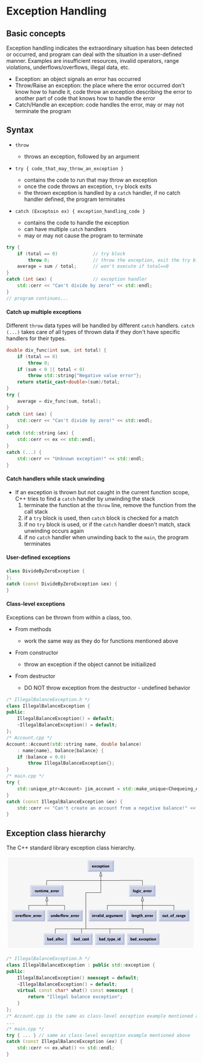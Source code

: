 # Exception Handling

## Basic concepts

Exception handling indicates the extraordinary situation has been detected or occurred, and program can deal with the situation in a user-defined manner. Examples are insufficient resources, invalid operators, range violations, underflows/overflows, illegal data, etc.

- Exception: an object signals an error has occurred
- Throw/Raise an exception: the place where the error occurred don't know how to handle it, code throw an exception describing the error to another part of code that knows how to handle the error
- Catch/Handle an exception: code handles the error, may or may not terminate the program

## Syntax

- `throw`
    * throws an exception, followed by an argument

- `try { code_that_may_throw_an_exception }`
    * contains the code to run that may throw an exception
    * once the code throws an exception, `try` block exits
    * the thrown exception is handled by a `catch` handler, if no catch handler defined, the program terminates

- `catch (Exceptoin ex) { exception_handling_code }`
    * contains the code to handle the exception
    * can have multiple `catch` handlers
    * may or may not cause the program to terminate

```c++
try {
    if (total == 0)             // try block
        throw 0;                // throw the exception, exit the try block
    average = sum / total;      // won't execute if total==0
}
catch (int &ex) {               // exception handler
    std::cerr << "Can't divide by zero!" << std::endl;
}
// program continues...
```

#### Catch up multiple exceptions

Different `throw` data types will be handled by different `catch` handlers. `catch (...)` takes care of all types of thrown data if they don't have specific handlers for their types.

```c++
double div_func(int sum, int total) {
    if (total == 0)
        throw 0;
    if (sum < 0 || total < 0)
        throw std::string{"Negative value error"};
    return static_cast<double>(sum)/total;
}
try {
    average = div_func(sum, total);
}
catch (int &ex) {
    std::cerr << "Can't divide by zero!" << std::endl;
}
catch (std::string &ex) {
    std::cerr << ex << std::endl;
}
catch (...) {
    std::cerr << "Unknown exception!" << std::endl;
}
```

#### Catch handlers while stack unwinding

- If an exception is thrown but not caught in the current function scope, C++ tries to find a `catch` handler by unwinding the stack
    1. terminate the function at the `throw` line, remove the function from the call stack
    2. if a `try` block is used, then `catch` block is checked for a match
    3. if no `try` block is used, or if the `catch` handler doesn't match, stack unwinding occurs again
    4. if no `catch` handler when unwinding back to the `main`, the program terminates

#### User-defined exceptions

```c++
class DivideByZeroException {
};
catch (const DivideByZeroException &ex) {
}
```

#### Class-level exceptions

Exceptions can be thrown from within a class, too.

- From methods
    * work the same way as they do for functions mentioned above

- From constructor
    * throw an exception if the object cannot be initiailized

- From destructor
    * DO NOT throw exception from the destructor - undefined behavior

```c++
/* IllegalBalanceException.h */
class IllegalBalanceException {
public:
    IllegalBalanceException() = default;
    ~IllegalBalanceException() = default;
};
/* Account.cpp */
Account::Account(std::string name, double balance)
    : name{name}, balance{balance} {
    if (balance < 0.0)
        throw IllegalBalanceException{};
}
/* main.cpp */
try {
    std::unique_ptr<Account> jim_account = std::make_unique<Chequeing_Account>("Jim", -10.0);
}
catch (const IllegalBalanceException &ex) {
    std::cerr << "Can't create an account from a negative balance!" << std::endl;
}
```

## Exception class hierarchy

The C++ standard library exception class hierarchy.

![Exception Class Hierarchy](./cpp-std-exception-class-hierarchy.jpg)

```c++
/* IllegalBalanceException.h */
class IllegalBalanceException : public std::exception {
public:
    IllegalBalanceException() noexcept = default;
    ~IllegalBalanceException() = default;
    virtual const char* what() const noexcept {
        return "Illegal balance exception";
    }
};
/* Account.cpp is the same as class-level exception example mentioned above */
...
/* main.cpp */
try { ... } // same as class-level exception example mentioned above
catch (const IllegalBalanceException &ex) {
    std::cerr << ex.what() << std::endl;
}
```